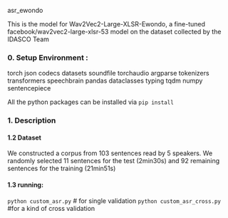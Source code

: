 asr_ewondo

 This is the model for Wav2Vec2-Large-XLSR-Ewondo, a fine-tuned facebook/wav2vec2-large-xlsr-53 model on the dataset collected by the IDASCO Team
### 0. Setup Environment :
 torch
 json
 codecs
 datasets 
 soundfile
 torchaudio
 argparse
 tokenizers 
 transformers
 speechbrain 
 pandas 
 dataclasses 
 typing 
 tqdm
 numpy
 sentencepiece

All the python packages can be installed via `pip install`

### 1. Description

#### 1.2 Dataset
We constructed a corpus from 103 sentences
read by 5 speakers. We randomly selected 11
sentences for the test (2min30s) and 92 remaining sentences for the
training (21min51s)

#### 1.3 running:
`python custom_asr.py` # for single validation
`python custom_asr_cross.py` #for a kind of cross validation
